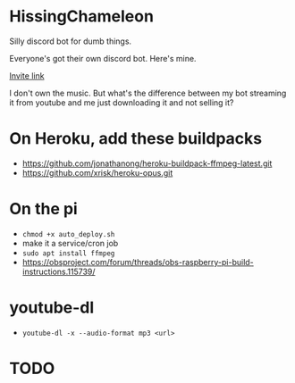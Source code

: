 # HissingChameleon
Silly discord bot for dumb things.

Everyone's got their own discord bot. Here's mine.

[Invite link](https://discord.com/api/oauth2/authorize?client_id=990806328295440424&permissions=413927852096&scope=bot)

I don't own the music. But what's the difference between my bot streaming it from youtube and me just downloading it and not selling it?

# On Heroku, add these buildpacks
- https://github.com/jonathanong/heroku-buildpack-ffmpeg-latest.git
- https://github.com/xrisk/heroku-opus.git

# On the pi
- `chmod +x auto_deploy.sh`
- make it a service/cron job
- `sudo apt install ffmpeg`
- https://obsproject.com/forum/threads/obs-raspberry-pi-build-instructions.115739/

# youtube-dl
- `youtube-dl -x --audio-format mp3 <url>`

# TODO

